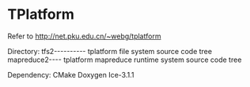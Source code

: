 TPlatform
=========
Refer to http://net.pku.edu.cn/~webg/tplatform

Directory:
	tfs2---------- tplatform file system source code tree
	mapreduce2---- tplatform mapreduce runtime system source code tree

Dependency:
	CMake
	Doxygen
	Ice-3.1.1
